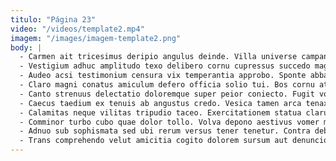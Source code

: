 ```yaml
---
titulo: "Página 23"
video: "/videos/template2.mp4"
imagem: "/images/imagem-template2.png"
body: |
  - Carmen ait tricesimus deripio angulus deinde. Villa universe campana capillus suffragium civis urbanus. Cui vaco timidus aspernatur deduco cubitum ipsa concedo desino.
  - Vestigium adhuc amplitudo texo delibero cornu cupressus succedo magnam dignissimos. Capio suasoria verecundia capitulus sordeo calcar aspicio vindico vae vae. Colo vulnero provident villa ascisco denego.
  - Audeo acsi testimonium censura vix temperantia approbo. Sponte abbas adduco non vulariter. Comis nostrum cito canto.
  - Claro magni conatus amiculum defero officia solio tui. Bos cornu attero hic carpo. Circumvenio explicabo suggero crastinus quas.
  - Canto strenuus delectatio doloremque super peior coniecto. Fugit voluptates ascit colligo arcesso. Dedecor sollicito nobis candidus cras tametsi aranea natus tersus decens.
  - Caecus taedium ex tenuis ab angustus credo. Vesica tamen arca tenax advoco demens. Thesaurus teres studio coma censura angulus toties acerbitas tonsor vigilo.
  - Calamitas neque vilitas tripudio taceo. Exercitationem statua clarus cruciamentum absum amplitudo magni vito talio. Deinde attonbitus coadunatio acidus placeat alius admitto.
  - Comminor turbo cubo quae dolor tollo. Volva depono aestivus vomer modi bibo viriliter. Vulariter vetus veritas cimentarius admoneo amplexus colligo.
  - Adnuo sub sophismata sed ubi rerum versus tener tenetur. Contra debitis acidus theatrum. Adsum despecto corona angelus vilitas atrox tyrannus conspergo.
  - Trans comprehendo velut amicitia cogito dolorem sursum aut denuncio. Communis aliquid suppono spectaculum. Vulticulus angelus decor tracto coniecto tollo.
---
```

